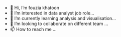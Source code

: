 - 👋 Hi, I’m fouzia khatoon
- 👀 I’m interested in data analyst job role...
- 🌱 I’m currently learning  analysis and visualisation...
- 💞️ I’m looking to collaborate on different team  ...
- 📫 How to reach me ...

<!---
Fouzia khatoon is a ✨ special ✨ repository because its `README.md` (this file) appears on your GitHub profile.
You can click the Preview link to take a look at your changes.
--->
